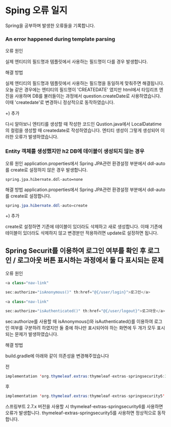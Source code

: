 # Sping 오류 일지
Spring을 공부하며 발생한 오류들을 기록합니다.

###  An error happened during template parsing
오류 원인 

실제 엔티티의 필드명과 템플릿에서 사용하는 필드명이 다를 경우 발생합니다.

해결 방법

실제 엔티티의 필드명과 템플릿에서 사용하는 필드명을 동일하게 맞춰주면 해결됩니다.
오늘 같은 경우에는 엔티티의 필드명이 'CREATEDATE' 였지만  html에서 타임리프 엔진을 사용하며 DB를 불러들이는 과정에서 question.createDate로 사용하였습니다. 이때 'createdate'로 변경하니 정상적으로 동작하였습니다.

+) 추가

다시 알아보니 엔티티를 생성할 때 작성한 코드인 Qustion.java에서 LocalDatatime의 컬럼을 생성할 때 createdate로 작성하였습니다. 엔티티 생성이 그렇게 생성되어 이러한 오류가 발생하였습니다. 


### Entity 객체를 생성했지만 h2 DB에 데이블이 생성되지 않는 경우

오류 원인
application.properties에서 Spring JPA관련 환경설정 부분에서 ddl-auto를 create로 설정하지 않은 경우 발생합니다.
```
spring.jpa.hibernate.ddl-auto=none
```

해결 방법
application.properties에서 Spring JPA관련 환경설정 부분에서 ddl-auto를 create로 설정합니다.
```java
spring.jpa.hibernate.ddl-auto=create
```
+) 추가

create로 설정하면 기존에 테이블이 있더라도 삭제하고 새로 생성합니다. 이때 기존에 테이블이 있더라도 삭제하지 않고 변경분만 적용하려면 update로 설정하면 됩니다.


## Spring Securit를 이용하여 로그인 여부를 확인 후 로그인 / 로그아웃 버튼 표시하는 과정에서 둘 다 표시되는 문제

오류 원인
``` java
<a class="nav-link" 

sec:authorize="isAnonymous()" th:href="@{/user/login}">로그인</a>
                    
<a class="nav-link" 

sec:authorize="isAuthenticated()" th:href="@{/user/logout}">로그아웃</a>
```

sec:authorize를 사용할 때 isAnonymous()와 isAuthenticated()를 이용하여 로그인 여부를 구분하려 하였지만 둘 중에 하나만 표시되어야 하는 화면에 두 개가 모두 표시되는 문제가 발생하였습니다.

해결 방법

build.gradle에 아래와 같이 의존성을 변경해주었습니다

전
``` java
implementation 'org.thymeleaf.extras:thymeleaf-extras-springsecurity6:3.1.1.RELEASE' 
```

후
``` java
implementation 'org.thymeleaf.extras:thymeleaf-extras-springsecurity5' 
```

스프링부트 2.7.x 버전을 사용할 시 thymeleaf-extras-springsecurity6를 사용하면 오류가 발생합니다. thymeleaf-extras-springsecurity5를 사용하면 정상적으로 동작합니다.
